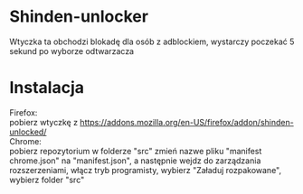 # Shinden-unlocker
Wtyczka ta obchodzi blokadę dla osób z adblockiem, wystarczy poczekać 5 sekund po wyborze odtwarzacza
# Instalacja
Firefox:<br />
 pobierz wtyczkę z https://addons.mozilla.org/en-US/firefox/addon/shinden-unlocked/
 <br />
Chrome:<br />
 pobierz repozytorium w folderze "src" zmień nazwe pliku "manifest chrome.json" na "manifest.json", a następnie wejdz do zarządzania rozszerzeniami, włącz tryb programisty, wybierz "Załaduj rozpakowane", wybierz folder "src"